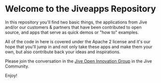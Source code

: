Welcome to the Jiveapps Repository 
========
In this repository you'll find two basic things, the applications from Jive and/or our customers & partners that have been contributed to open source, and apps that serve as quick demos or "how to" examples. 

All of the code in here is covered under the Apache 2 license and it's our hope that you'll jump in and not only take these apps and make them your own, but also contribute back your ideas and inspirations.

Please join the conversation in the [Jive Open Innovation Group](https://community.jivesoftware.com/groups/join) in the Jive Community.

Enjoy!
